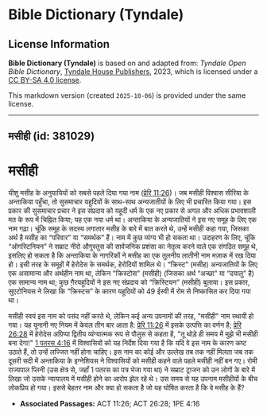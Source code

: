 # Bible Dictionary (Tyndale)

## License Information

**Bible Dictionary (Tyndale)** is based on and adapted from: _Tyndale Open Bible Dictionary_, [Tyndale House Publishers](https://tyndaleopenresources.com/), 2023, which is licensed under a [CC BY-SA 4.0 license](https://creativecommons.org/licenses/by-sa/4.0/legalcode.en).

This markdown version (created `2025-10-06`) is provided under the same license.



--------------------------------

## मसीही (id: 381029)

मसीही
=====

यीशु मसीह के अनुयायियों को सबसे पहले दिया गया नाम ([प्रेरि 11:26](https://ref.ly/Acts11:26))। जब मसीही विश्वास सीरिया के अन्ताकिया पहुँचा, तो सुसमाचार यहूदियों के साथ\-साथ अन्यजातीयों के लिए भी प्रचारित किया गया। इस प्रकार की सुसमाचार प्रचार ने इस संप्रदाय को यहूदी धर्म के एक नए प्रकार से अगल और अधिक प्रभावशाली मत के रूप में चिह्नित किया; यह एक नया धर्म था। अन्ताकिया के अन्यजातियों ने इस नए समूह के लिए एक नाम गढ़ा। चूंकि समूह के सदस्य लगातार मसीह के बारे में बात करते थे, उन्हें मसीही कहा गया, जिसका अर्थ है मसीह का “परिवार” या “समर्थक” हैं। नाम में कुछ व्यंग्य भी हो सकता था। उदाहरण के लिए, चूंकि “ऑगस्टिनियन” ने सम्राट नीरो औगुस्तुस की सार्वजनिक प्रशंसा का नेतृत्व करने वाले एक संगठित समूह थे, इसलिए हो सकता है कि अन्ताकिया के नागरिकों ने मसीह का एक तुलनीय लातीनी नाम मज़ाक में रख दिया हो। इसी तरह के समूहों में हेरोदेस के समर्थक, हेरोदियों शामिल थे। “क्रिस्ट” (मसीह) अन्यजातियों के लिए एक असामान्य और अर्थहीन नाम था, लेकिन "क्रिस्टोस" (मसीही) (जिसका अर्थ “अच्छा” या “दयालु” है) एक सामान्य नाम था; कुछ ग़ैरयहूदियों ने इस नए संप्रदाय को “क्रिस्टियन” (मसीही) बुलाया। इस प्रकार, सुएटोनियस ने लिखा कि “क्रिस्टस” के कारण यहूदियों को 49 ईस्वी में रोम से निष्कासित कर दिया गया था।

मसीही स्वयं इस नाम को पसंद नहीं करते थे, लेकिन कई अन्य उपनामों की तरह, "मसीही" नाम स्थायी हो गया। यह यूनानी नए नियम में केवल तीन बार आता है: [प्रेरि 11:26](https://ref.ly/Acts11:26) में इसके उत्पत्ति का वर्णन है; [प्रेरि 26:28](https://ref.ly/Acts26:28) में हेरोदेस अग्रिप्पा द्वितीय व्यंग्यात्मक रूप से पौलुस से कहता है, "तू थोड़े ही समय में मुझे भी मसीही बना देगा!" [1 पतरस 4:16](https://ref.ly/1Pet4:16) में विश्वासियों को यह निर्देश दिया गया है कि यदि वे इस नाम के कारण कष्ट उठाते हैं, तो उन्हें लज्जित नहीं होना चाहिए। इस नाम का कोई और उल्लेख तब तक नहीं मिलता जब तक दूसरी सदी में अन्ताकिया के इग्नेशियस ने विश्वासियों को मसीही कहने वाले पहले मसीही नहीं बन गए। रोमी राज्यपाल प्लिनी (उस क्षेत्र से, जहाँ 1 पतरस का पत्र भेजा गया था) ने सम्राट ट्राजन को उन लोगों के बारे में लिखा जो उसके न्यायालय में मसीही होने का आरोप झेल रहे थे। उस समय से यह उपनाम मसीहीयों के बीच लोकप्रिय हो गया। इससे बेहतर नाम और क्या हो सकता है जो यह घोषित करता है कि वे मसीह के हैं?

* **Associated Passages:** ACT 11:26; ACT 26:28; 1PE 4:16

